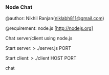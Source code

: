 ### Node Chat

@author: Nikhil Ranjan(niklabh811@gmail.com)

@requirement: node.js [http://nodejs.org]

Chat server/client using node.js

Start server: > ./server.js PORT

Start client: > ./client HOST PORT

chat
